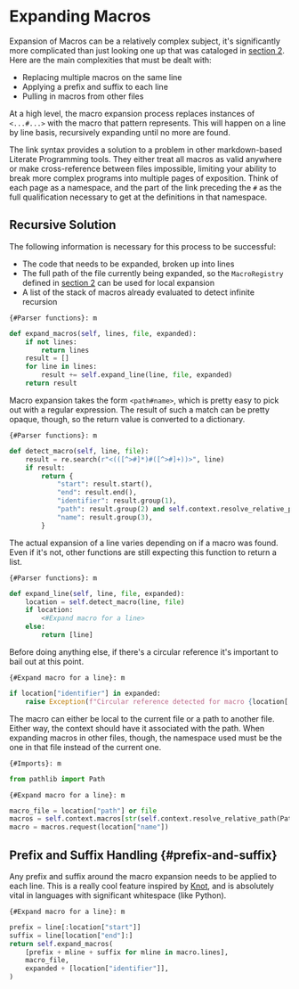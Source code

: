 # Expanding Macros

Expansion of Macros can be a relatively complex subject, it's significantly more complicated than just looking one up that was cataloged in [section 2](2_Cataloging_Macros.md). Here are the main complexities that must be dealt with:

* Replacing multiple macros on the same line
* Applying a prefix and suffix to each line
* Pulling in macros from other files

At a high level, the macro expansion process replaces instances of `<...#...>` with the macro that pattern represents. This will happen on a line by line basis, recursively expanding until no more are found.

The link syntax provides a solution to a problem in other markdown-based Literate Programming tools. They either treat all macros as valid anywhere or make cross-reference between files impossible, limiting your ability to break more complex programs into multiple pages of exposition. Think of each page as a namespace, and the part of the link preceding the `#` as the full qualification necessary to get at the definitions in that namespace.

## Recursive Solution

The following information is necessary for this process to be successful:

* The code that needs to be expanded, broken up into lines
* The full path of the file currently being expanded, so the `MacroRegistry` defined in [section 2](2_Cataloging_Macros.md) can be used for local expansion
* A list of the stack of macros already evaluated to detect infinite recursion

`{#Parser functions}: m`
```python
def expand_macros(self, lines, file, expanded):
    if not lines:
        return lines
    result = []
    for line in lines:
        result += self.expand_line(line, file, expanded)
    return result
```

Macro expansion takes the form `<path#name>`, which is pretty easy to pick out with a regular expression. The result of such a match can be pretty opaque, though, so the return value is converted to a dictionary.

`{#Parser functions}: m`
```python
def detect_macro(self, line, file):
    result = re.search(r"<(([^>#]*)#([^>#]+))>", line)
    if result:
        return {
            "start": result.start(),
            "end": result.end(),
            "identifier": result.group(1),
            "path": result.group(2) and self.context.resolve_relative_path(Path(file), result.group(2)),
            "name": result.group(3),
        }
```

The actual expansion of a line varies depending on if a macro was found. Even if it's not, other functions are still expecting this function to return a list.

`{#Parser functions}: m`
```python
def expand_line(self, line, file, expanded):
    location = self.detect_macro(line, file)
    if location:
        <#Expand macro for a line>
    else:
        return [line]
```

Before doing anything else, if there's a circular reference it's important to bail out at this point.

`{#Expand macro for a line}: m`
```python
if location["identifier"] in expanded:
    raise Exception(f"Circular reference detected for macro {location['identifier']}")
```

The macro can either be local to the current file or a path to another file. Either way, the context should have it associated with the path. When expanding macros in other files, though, the namespace used must be the one in that file instead of the current one.

`{#Imports}: m`
```python
from pathlib import Path
```

`{#Expand macro for a line}: m`
```python
macro_file = location["path"] or file
macros = self.context.macros[str(self.context.resolve_relative_path(Path(file), macro_file))]
macro = macros.request(location["name"])
```

## Prefix and Suffix Handling {#prefix-and-suffix}

Any prefix and suffix around the macro expansion needs to be applied to each line. This is a really cool feature inspired by [Knot](https://github.com/mqsoh/knot), and is absolutely vital in languages with significant whitespace (like Python).

`{#Expand macro for a line}: m`
```python
prefix = line[:location["start"]]
suffix = line[location["end"]:]
return self.expand_macros(
    [prefix + mline + suffix for mline in macro.lines],
    macro_file,
    expanded + [location["identifier"]],
)
```
